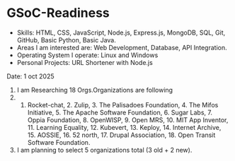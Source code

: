 # GSoC-Readiness
* Skills: HTML, CSS, JavaScript, Node.js, Express.js, MongoDB, SQL, Git, GitHub, Basic Python, Basic Java.
* Areas I am interested are: Web Development, Database, API Integration.
* Operating System I operate: Linux and Windows
* Personal Projects: URL Shortener with Node.js

Date: 1 oct 2025
1. I am Researching 18 Orgs.Organizations are following
2.  1. Rocket-chat, 2. Zulip, 3. The Palisadoes Foundation, 4. The Mifos Initiative, 5. The Apache Software Foundation, 6. Sugar Labs, 7. Oppia Foundation, 8. OpenWISP, 9. Open MRS, 10. MIT App Inventor, 11. Learning Equality, 12. Kubevert, 13. Keploy, 14. Internet Archive, 15. AOSSIE, 16. 52 north, 17. Drupal Association, 18. Open Transit Software Foundation.
3. I am planning to select 5 organizations total (3 old + 2 new).

  
